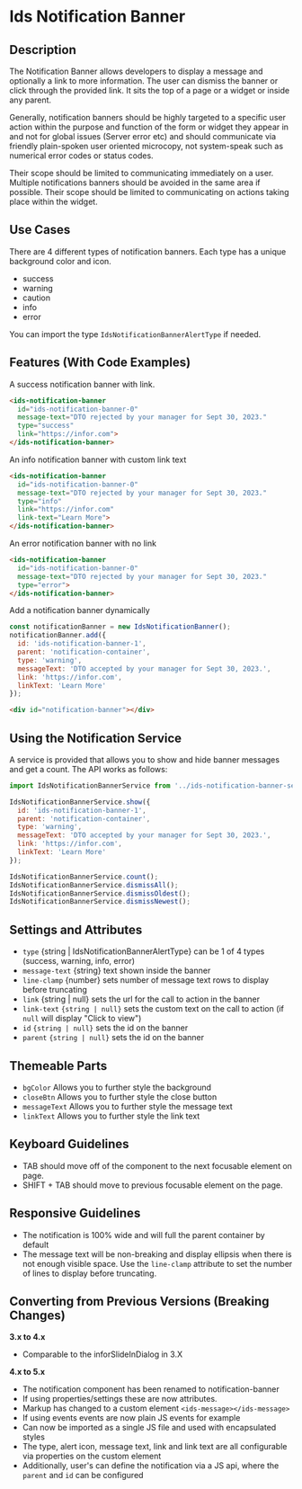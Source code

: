 # Ids Notification Banner

## Description

The Notification Banner allows developers to display a message and optionally a link to more information. The user can dismiss the banner or click through the provided link. It sits the top of a page or a widget or inside any parent.

Generally, notification banners should be highly targeted to a specific user action within the purpose and function of the form or widget they appear in and not for global issues (Server error etc) and should communicate via friendly plain-spoken user oriented microcopy, not system-speak such as numerical error codes or status codes.

Their scope should be limited to communicating immediately on a user. Multiple notifications banners should be avoided in the same area if possible. Their scope should be limited to communicating on actions taking place within the widget.

## Use Cases

There are 4 different types of notification banners. Each type has a unique background color and icon.

- success
- warning
- caution
- info
- error

You can import the type `IdsNotificationBannerAlertType` if needed.

## Features (With Code Examples)

A success notification banner with link.

```html
<ids-notification-banner
  id="ids-notification-banner-0"
  message-text="DTO rejected by your manager for Sept 30, 2023."
  type="success"
  link="https://infor.com">
</ids-notification-banner>
```

An info notification banner with custom link text

```html
<ids-notification-banner
  id="ids-notification-banner-0"
  message-text="DTO rejected by your manager for Sept 30, 2023."
  type="info"
  link="https://infor.com"
  link-text="Learn More">
</ids-notification-banner>
```

An error notification banner with no link

```html
<ids-notification-banner
  id="ids-notification-banner-0"
  message-text="DTO rejected by your manager for Sept 30, 2023."
  type="error">
</ids-notification-banner>
```

Add a notification banner dynamically

```js
const notificationBanner = new IdsNotificationBanner();
notificationBanner.add({
  id: 'ids-notification-banner-1',
  parent: 'notification-container',
  type: 'warning',
  messageText: 'DTO accepted by your manager for Sept 30, 2023.',
  link: 'https://infor.com',
  linkText: 'Learn More'
});
```

```html
<div id="notification-banner"></div>
```

## Using the Notification Service

A service is provided that allows you to show and hide banner messages and get a count. The API works as follows:

```js
import IdsNotificationBannerService from '../ids-notification-banner-service';

IdsNotificationBannerService.show({
  id: 'ids-notification-banner-1',
  parent: 'notification-container',
  type: 'warning',
  messageText: 'DTO accepted by your manager for Sept 30, 2023.',
  link: 'https://infor.com',
  linkText: 'Learn More'
});

IdsNotificationBannerService.count();
IdsNotificationBannerService.dismissAll();
IdsNotificationBannerService.dismissOldest();
IdsNotificationBannerService.dismissNewest();
```

## Settings and Attributes

- `type` {string | IdsNotificationBannerAlertType} can be 1 of 4 types (success, warning, info, error)
- `message-text` {string} text shown inside the banner
- `line-clamp` {number} sets number of message text rows to display before truncating
- `link` {string | null} sets the url for the call to action in the banner
- `link-text` `{string | null}` sets the custom text on the call to action (if `null` will display "Click to view")
- `id` `{string | null}` sets the id on the banner
- `parent` `{string | null}` sets the id on the banner

## Themeable Parts

- `bgColor` Allows you to further style the background
- `closeBtn` Allows you to further style the close button
- `messageText` Allows you to further style the message text
- `linkText` Allows you to further style the link text

## Keyboard Guidelines

- TAB should move off of the component to the next focusable element on page.
- SHIFT + TAB should move to previous focusable element on the page.

## Responsive Guidelines

- The notification is 100% wide and will full the parent container by default
- The message text will be non-breaking and display ellipsis when there is not enough visible space. Use the `line-clamp` attribute to set the number of lines to display before truncating.

## Converting from Previous Versions (Breaking Changes)

**3.x to 4.x**

- Comparable to the inforSlideInDialog in 3.X

**4.x to 5.x**

- The notification component has been renamed to notification-banner
- If using properties/settings these are now attributes.
- Markup has changed to a custom element `<ids-message></ids-message>`
- If using events events are now plain JS events for example
- Can now be imported as a single JS file and used with encapsulated styles
- The type, alert icon, message text, link and link text are all configurable via properties on the custom element
- Additionally, user's can define the notification via a JS api, where the `parent` and `id` can be configured

